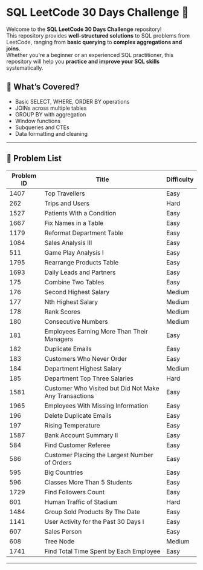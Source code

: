 # SQL LeetCode 30 Days Challenge 🚀

Welcome to the **SQL LeetCode 30 Days Challenge** repository!  
This repository provides **well-structured solutions** to SQL problems from LeetCode, ranging from **basic querying** to **complex aggregations and joins**.  
Whether you're a beginner or an experienced SQL practitioner, this repository will help you **practice and improve your SQL skills** systematically.

## 🚩 What’s Covered?
- Basic SELECT, WHERE, ORDER BY operations  
- JOINs across multiple tables  
- GROUP BY with aggregation  
- Window functions  
- Subqueries and CTEs  
- Data formatting and cleaning

---

## 📝 Problem List

| Problem ID | Title                                                              | Difficulty |
|-----------|---------------------------------------------------------------------|------------|
| 1407      | Top Travellers                                                      | Easy       |
| 262       | Trips and Users                                                     | Hard       |
| 1527      | Patients With a Condition                                           | Easy       |
| 1667      | Fix Names in a Table                                                 | Easy       |
| 1179      | Reformat Department Table                                           | Easy       |
| 1084      | Sales Analysis III                                                  | Easy       |
| 511       | Game Play Analysis I                                                | Easy       |
| 1795      | Rearrange Products Table                                            | Easy       |
| 1693      | Daily Leads and Partners                                            | Easy       |
| 175       | Combine Two Tables                                                  | Easy       |
| 176       | Second Highest Salary                                               | Medium     |
| 177       | Nth Highest Salary                                                  | Medium     |
| 178       | Rank Scores                                                         | Medium     |
| 180       | Consecutive Numbers                                                 | Medium     |
| 181       | Employees Earning More Than Their Managers                          | Easy       |
| 182       | Duplicate Emails                                                    | Easy       |
| 183       | Customers Who Never Order                                           | Easy       |
| 184       | Department Highest Salary                                           | Medium     |
| 185       | Department Top Three Salaries                                       | Hard       |
| 1581      | Customer Who Visited but Did Not Make Any Transactions              | Easy       |
| 1965      | Employees With Missing Information                                  | Easy       |
| 196       | Delete Duplicate Emails                                             | Easy       |
| 197       | Rising Temperature                                                  | Easy       |
| 1587      | Bank Account Summary II                                             | Easy       |
| 584       | Find Customer Referee                                               | Easy       |
| 586       | Customer Placing the Largest Number of Orders                       | Easy       |
| 595       | Big Countries                                                       | Easy       |
| 596       | Classes More Than 5 Students                                        | Easy       |
| 1729      | Find Followers Count                                                | Easy       |
| 601       | Human Traffic of Stadium                                            | Hard       |
| 1484      | Group Sold Products By The Date                                     | Easy       |
| 1141      | User Activity for the Past 30 Days I                                | Easy       |
| 607       | Sales Person                                                        | Easy       |
| 608       | Tree Node                                                           | Medium     |
| 1741      | Find Total Time Spent by Each Employee                              | Easy       |

---



